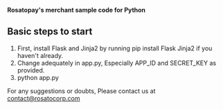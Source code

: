 **Rosatopay's merchant sample code for Python**

## Basic steps to start

1. First, install Flask and Jinja2 by running pip install Flask Jinja2 if you haven't already.
2. Change adequately in app.py, Especially APP_ID and SECRET_KEY as provided.
3. python app.py

For any suggestions or doubts, Please contact us at contact@rosatocorp.com